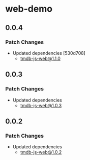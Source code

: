 # web-demo

## 0.0.4

### Patch Changes

- Updated dependencies [530d708]
  - tmdb-js-web@1.1.0

## 0.0.3

### Patch Changes

- Updated dependencies
  - tmdb-js-web@1.0.3

## 0.0.2

### Patch Changes

- Updated dependencies
  - tmdb-js-web@1.0.2
